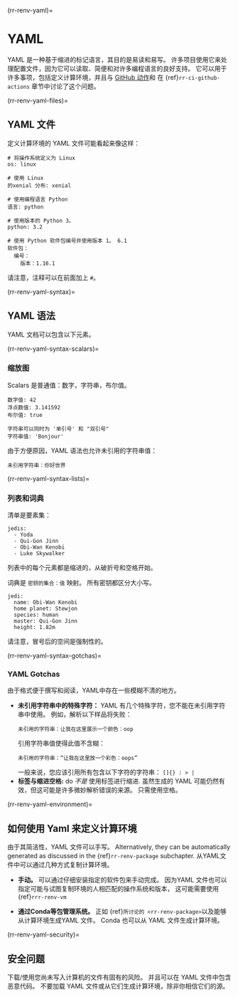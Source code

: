 (rr-renv-yaml)=
# YAML

YAML 是一种基于缩进的标记语言，其目的是易读和易写。 许多项目使用它来处理配置文件，因为它可以读取、简便和对许多编程语言的良好支持。 它可以用于许多事项，包括定义计算环境，并且与 [GitHub 动作](https://travis-ci.org/)和 在 {ref}`rr-ci-github-actions` 章节中讨论了这个问题。

(rr-renv-yaml-files)=
## YAML 文件

定义计算环境的 YAML 文件可能看起来像这样：

```
# 将操作系统定义为 Linux
os: linux

# 使用 Linux
的xenial 分布: xenial

# 使用编程语言 Python
语言: python

# 使用版本的 Python 3。
python: 3.2

# 使用 Python 软件包编号并使用版本 1。 6.1
软件包：
  编号：
    版本：1.16.1
```

请注意，注释可以在前面加上 `#`。

(rr-renv-yaml-syntax)=
## YAML 语法

YAML 文档可以包含以下元素。

(rr-renv-yaml-syntax-scalars)=
### 缩放图

Scalars 是普通值：数字，字符串，布尔值。

```
数字值: 42
浮点数值: 3.141592
布尔值: true

字符串可以同时为 '单引号' 和 "双引号"
字符串值: 'Bonjour'
```

由于方便原因，YAML 语法也允许未引用的字符串值：

```
未引用字符串：你好世界
```
(rr-renv-yaml-syntax-lists)=
### 列表和词典

清单是要素集：

```
jedis:
  - Yoda
  - Qui-Gon Jinn
  - Obi-Wan Kenobi
  - Luke Skywalker
```

列表中的每个元素都是缩进的，从破折号和空格开始。

词典是 `密钥的集合：值` 映射。 所有密钥都区分大小写。

```
jedi:
  name: Obi-Wan Kenobi
  home planet: Stewjon
  species: human
  master: Qui-Gon Jinn
  height: 1.82m
```

请注意，冒号后的空间是强制性的。

(rr-renv-yaml-syntax-gotchas)=
### YAML Gotchas

由于格式便于撰写和阅读，YAML中存在一些模糊不清的地方。

- **未引用字符串中的特殊字符：** YAML 有几个特殊字符，您不能在未引用字符串中使用。 例如，解析以下样品将失败：
  ```
  未引用的字符串：让我在这里展示一个颜色：oop
  ```
  引用字符串值使得此值不含糊：
  ```
  未引用的字符串：“让我在这里放一个彩色：oops”
  ```
  一般来说，您应该引用所有包含以下字符的字符串： `[]{} : > |`
- **标签与缩进空格:** do _不是_ 使用标签进行缩进. 虽然生成的 YAML 可能仍然有效，但这可能是许多微妙解析错误的来源。 只需使用空格。

(rr-renv-yaml-environment)=
## 如何使用 Yaml 来定义计算环境

由于其简洁性，YAML 文件可以手写。 Alternatively, they can be automatically generated as discussed in the {ref}`rr-renv-package` subchapter. 从YAML文件中可以通过几种方式复制计算环境。

- **手动。** 可以通过仔细安装指定的软件包来手动完成。 因为YAML 文件也可以指定可能与试图复制环境的人相匹配的操作系统和版本， 这可能需要使用 {ref}`rrr-renv-vm`

- **通过Conda等包管理系统。** 正如 {ref}`所讨论的 <rr-renv-package>`以及能够从计算环境生成YAML 文件。 Conda 也可以从 YAML 文件生成计算环境。

(rr-renv-yaml-security)=
## 安全问题

下载/使用您尚未写入计算机的文件有固有的风险。 并且可以在 YAML 文件中包含恶意代码。 不要加载 YAML 文件或从它们生成计算环境，除非你相信它们的源。
